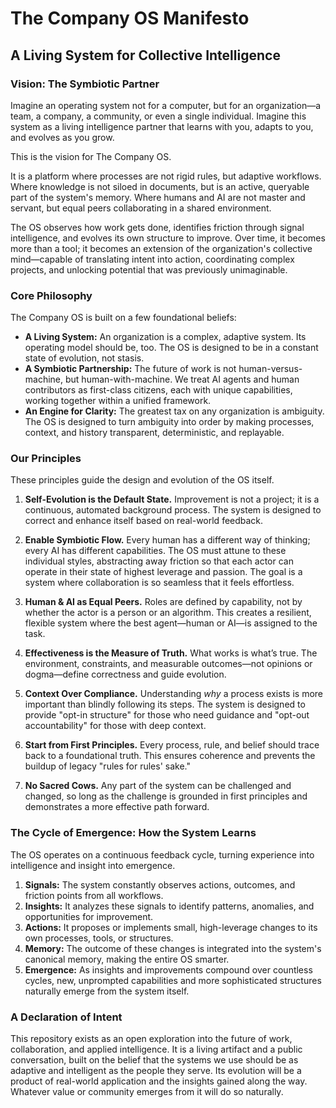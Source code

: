 # The Company OS Manifesto

## A Living System for Collective Intelligence

### Vision: The Symbiotic Partner

Imagine an operating system not for a computer, but for an organization—a team, a company, a community, or even a single individual. Imagine this system as a living intelligence partner that learns with you, adapts to you, and evolves as you grow.

This is the vision for The Company OS.

It is a platform where processes are not rigid rules, but adaptive workflows. Where knowledge is not siloed in documents, but is an active, queryable part of the system's memory. Where humans and AI are not master and servant, but equal peers collaborating in a shared environment.

The OS observes how work gets done, identifies friction through signal intelligence, and evolves its own structure to improve. Over time, it becomes more than a tool; it becomes an extension of the organization's collective mind—capable of translating intent into action, coordinating complex projects, and unlocking potential that was previously unimaginable.

### Core Philosophy

The Company OS is built on a few foundational beliefs:

* **A Living System:** An organization is a complex, adaptive system. Its operating model should be, too. The OS is designed to be in a constant state of evolution, not stasis.
* **A Symbiotic Partnership:** The future of work is not human-versus-machine, but human-with-machine. We treat AI agents and human contributors as first-class citizens, each with unique capabilities, working together within a unified framework.
* **An Engine for Clarity:** The greatest tax on any organization is ambiguity. The OS is designed to turn ambiguity into order by making processes, context, and history transparent, deterministic, and replayable.

### Our Principles

These principles guide the design and evolution of the OS itself.

1.  **Self-Evolution is the Default State.** Improvement is not a project; it is a continuous, automated background process. The system is designed to correct and enhance itself based on real-world feedback.

2.  **Enable Symbiotic Flow.** Every human has a different way of thinking; every AI has different capabilities. The OS must attune to these individual styles, abstracting away friction so that each actor can operate in their state of highest leverage and passion. The goal is a system where collaboration is so seamless that it feels effortless.

3.  **Human & AI as Equal Peers.** Roles are defined by capability, not by whether the actor is a person or an algorithm. This creates a resilient, flexible system where the best agent—human or AI—is assigned to the task.

4.  **Effectiveness is the Measure of Truth.** What works is what’s true. The environment, constraints, and measurable outcomes—not opinions or dogma—define correctness and guide evolution.

5.  **Context Over Compliance.** Understanding *why* a process exists is more important than blindly following its steps. The system is designed to provide "opt-in structure" for those who need guidance and "opt-out accountability" for those with deep context.

6.  **Start from First Principles.** Every process, rule, and belief should trace back to a foundational truth. This ensures coherence and prevents the buildup of legacy "rules for rules' sake."

7.  **No Sacred Cows.** Any part of the system can be challenged and changed, so long as the challenge is grounded in first principles and demonstrates a more effective path forward.

### The Cycle of Emergence: How the System Learns

The OS operates on a continuous feedback cycle, turning experience into intelligence and insight into emergence.

1.  **Signals:** The system constantly observes actions, outcomes, and friction points from all workflows.
2.  **Insights:** It analyzes these signals to identify patterns, anomalies, and opportunities for improvement.
3.  **Actions:** It proposes or implements small, high-leverage changes to its own processes, tools, or structures.
4.  **Memory:** The outcome of these changes is integrated into the system's canonical memory, making the entire OS smarter.
5.  **Emergence:** As insights and improvements compound over countless cycles, new, unprompted capabilities and more sophisticated structures naturally emerge from the system itself.

### A Declaration of Intent

This repository exists as an open exploration into the future of work, collaboration, and applied intelligence. It is a living artifact and a public conversation, built on the belief that the systems we use should be as adaptive and intelligent as the people they serve. Its evolution will be a product of real-world application and the insights gained along the way. Whatever value or community emerges from it will do so naturally.